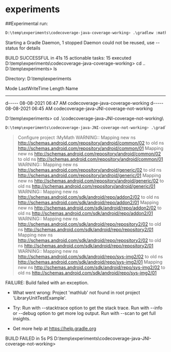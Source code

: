 # experiments


##Experimental run:



```sh
D:\temp\experiments\codecoverage-java-coverage-working> .\gradlew :mathlub:jacocoTestReport
```

Starting a Gradle Daemon, 1 stopped Daemon could not be reused, use --status for details

BUILD SUCCESSFUL in 41s
15 actionable tasks: 15 executed
D:\temp\experiments\codecoverage-java-coverage-working> cd ..
D:\temp\experiments> ls


Directory: D:\temp\experiments


Mode                 LastWriteTime         Length Name
----                 -------------         ------ ----
d-----        08-08-2021  06:47 AM                codecoverage-java-coverage-working
d-----        08-08-2021  06:45 AM                codecoverage-java-JNI-coverage-not-working








D:\temp\experiments> cd .\codecoverage-java-JNI-coverage-not-working\


```sh
D:\temp\experiments\codecoverage-java-JNI-coverage-not-working> .\gradlew :mathlub:jacocoTestReport
```
> Configure project :MyMath
WARNING:: Mapping new ns http://schemas.android.com/repository/android/common/02 to old ns http://schemas.android.com/repository/android/common/01
Mapping new ns http://schemas.android.com/repository/android/common/02 to old ns http://schemas.android.com/repository/android/common/01
WARNING:: Mapping new ns http://schemas.android.com/repository/android/generic/02 to old ns http://schemas.android.com/repository/android/generic/01
Mapping new ns http://schemas.android.com/repository/android/generic/02 to old ns http://schemas.android.com/repository/android/generic/01
WARNING:: Mapping new ns http://schemas.android.com/sdk/android/repo/addon2/02 to old ns http://schemas.android.com/sdk/android/repo/addon2/01
Mapping new ns http://schemas.android.com/sdk/android/repo/addon2/02 to old ns http://schemas.android.com/sdk/android/repo/addon2/01
WARNING:: Mapping new ns http://schemas.android.com/sdk/android/repo/repository2/02 to old ns http://schemas.android.com/sdk/android/repo/repository2/01
Mapping new ns http://schemas.android.com/sdk/android/repo/repository2/02 to old ns http://schemas.android.com/sdk/android/repo/repository2/01
WARNING:: Mapping new ns http://schemas.android.com/sdk/android/repo/sys-img2/02 to old ns http://schemas.android.com/sdk/android/repo/sys-img2/01
Mapping new ns http://schemas.android.com/sdk/android/repo/sys-img2/02 to old ns http://schemas.android.com/sdk/android/repo/sys-img2/01

FAILURE: Build failed with an exception.

* What went wrong:
Project 'mathlub' not found in root project 'LibraryUnitTestExample'.

* Try:
Run with --stacktrace option to get the stack trace. Run with --info or --debug option to get more log output. Run with --scan to get full insights.

* Get more help at https://help.gradle.org

BUILD FAILED in 5s
PS D:\temp\experiments\codecoverage-java-JNI-coverage-not-working>
